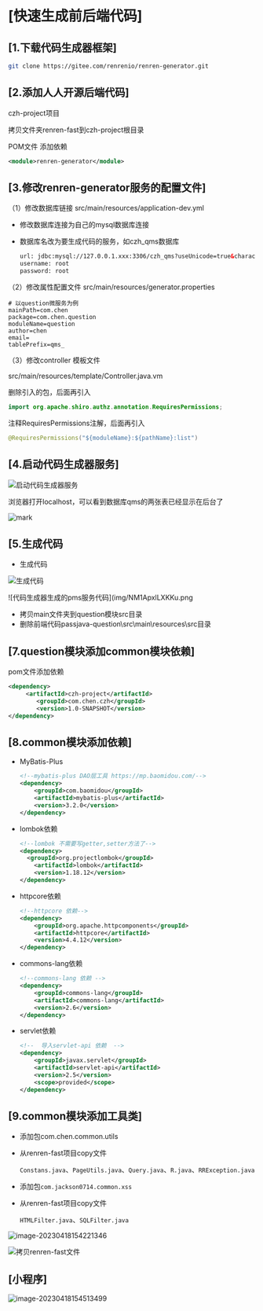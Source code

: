 # [快速生成前后端代码]

## [1.下载代码生成器框架]

```sh
git clone https://gitee.com/renrenio/renren-generator.git
```

## [2.添加人人开源后端代码]

czh-project项目

拷贝文件夹renren-fast到czh-project根目录

POM文件 添加依赖

```xml
<module>renren-generator</module>
```

## [3.修改renren-generator服务的配置文件]

（1）修改数据库链接 src/main/resources/application-dev.yml

- 修改数据库连接为自己的mysql数据库连接

- 数据库名改为要生成代码的服务，如czh_qms数据库

  ```xml
  url: jdbc:mysql://127.0.0.1.xxx:3306/czh_qms?useUnicode=true&characterEncoding=UTF-8&useSSL=false
  username: root
  password: root
  ```

（2）修改属性配置文件 src/main/resources/generator.properties

```properties
# 以question微服务为例
mainPath=com.chen
package=com.chen.question
moduleName=question
author=chen
email=
tablePrefix=qms_
```

（3）修改controller 模板文件

src/main/resources/template/Controller.java.vm

删除引入的包，后面再引入

```java
import org.apache.shiro.authz.annotation.RequiresPermissions;
```

注释RequiresPermissions注解，后面再引入

```java
@RequiresPermissions("${moduleName}:${pathName}:list")
```

## [4.启动代码生成器服务]

![启动代码生成器服务](https://czh-wp.oss-cn-hangzhou.aliyuncs.com/img/202304181540391.png)

浏览器打开localhost，可以看到数据库qms的两张表已经显示在后台了

![mark](https://czh-wp.oss-cn-hangzhou.aliyuncs.com/img/202304181540522.png)

## [5.生成代码

- 生成代码

![生成代码](https://czh-wp.oss-cn-hangzhou.aliyuncs.com/img/202304181540645.png)

![代码生成器生成的pms服务代码](img/NM1ApxlLXKKu.png

- 拷贝main文件夹到question模块src目录
- 删除前端代码passjava-question\src\main\resources\src目录

## [7.question模块添加common模块依赖]

pom文件添加依赖

```xml
<dependency>
     <artifactId>czh-project</artifactId>
        <groupId>com.chen.czh</groupId>
        <version>1.0-SNAPSHOT</version>
</dependency>
```

## [8.common模块添加依赖]

- MyBatis-Plus

  ```xml
  <!--mybatis-plus DAO层工具 https://mp.baomidou.com/-->
  <dependency>
      <groupId>com.baomidou</groupId>
      <artifactId>mybatis-plus</artifactId>
      <version>3.2.0</version>
  </dependency>
  ```

- lombok依赖

  ```xml
  <!--lombok 不需要写getter,setter方法了-->
  <dependency>
    <groupId>org.projectlombok</groupId>
      <artifactId>lombok</artifactId>
      <version>1.18.12</version>
  </dependency>
  ```

- httpcore依赖

  ```xml
  <!--httpcore 依赖-->
  <dependency>
      <groupId>org.apache.httpcomponents</groupId>
      <artifactId>httpcore</artifactId>
      <version>4.4.12</version>
  </dependency>
  ```

- commons-lang依赖

  ```xml
  <!--commons-lang 依赖 -->
  <dependency>
      <groupId>commons-lang</groupId>
      <artifactId>commons-lang</artifactId>
      <version>2.6</version>
  </dependency>
  ```

- servlet依赖

  ```xml
  <!--  导入servlet-api 依赖  -->
  <dependency>
      <groupId>javax.servlet</groupId>
      <artifactId>servlet-api</artifactId>
      <version>2.5</version>
      <scope>provided</scope>
  </dependency>
  ```

## [9.common模块添加工具类]

- 添加包com.chen.common.utils

- 从renren-fast项目copy文件

  `Constans.java`、`PageUtils.java`、`Query.java`、`R.java`、`RRException.java`

- 添加包`com.jackson0714.common.xss`

- 从renren-fast项目copy文件

  `HTMLFilter.java`、`SQLFilter.java`

![image-20230418154221346](https://czh-wp.oss-cn-hangzhou.aliyuncs.com/img/202304181542064.png)

![拷贝renren-fast文件](https://czh-wp.oss-cn-hangzhou.aliyuncs.com/img/202304181542287.png)
## [小程序]
![image-20230418154513499](https://czh-wp.oss-cn-hangzhou.aliyuncs.com/img/202304181545557.png)